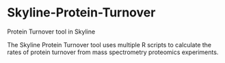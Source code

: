 # Skyline-Protein-Turnover
Protein Turnover tool in Skyline

The Skyline Protein Turnover tool uses multiple R scripts to calculate the rates of protein turnover from mass spectrometry proteomics experiments.
